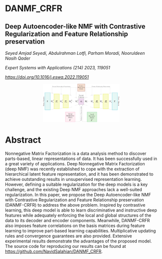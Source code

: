 # DANMF_CRFR
## Deep Autoencoder-like NMF with Contrastive Regularization and Feature Relationship preservation
  
  *Seyed Amjad Seyedi, Abdulrahman Lotfi, Parham Moradi, Nooruldeen Nasih Qader*
  
  *Expert Systems with Applications (214) 2023, 119051*
  
  *https://doi.org/10.1016/j.eswa.2022.119051*

<p align=center><img src="fig.svg" width="50%" height="50%"></p>

  # Abstract

Nonnegative Matrix Factorization is a data analysis method to discover parts-based, linear representations of data. It has been successfully used in a great variety of applications. Deep Nonnegative Matrix Factorization (deep NMF) was recently established to cope with the extraction of hierarchical latent feature representation, and it has been demonstrated to achieve outstanding results in unsupervised representation learning. However, defining a suitable regularization for the deep models is a key challenge, and the existing Deep NMF approaches lack a well-suited regularization. In this paper, we propose the Deep Autoencoder-like NMF with Contrastive Regularization and Feature Relationship preservation (DANMF-CRFR) to address the above problem. Inspired by contrastive learning, this deep model is able to learn discriminative and instructive deep features while adequately enforcing the local and global structures of the data to its decoder and encoder components. Meanwhile, DANMF-CRFR also imposes feature correlations on the basis matrices during feature learning to improve part-based learning capabilities. Multiplicative updating rules and convergence guarantees are also provided. Extensive experimental results demonstrate the advantages of the proposed model. The source code for reproducing our results can be found at https://github.com/NavidSalahian/DANMF_CRFR.
